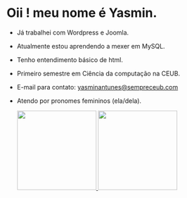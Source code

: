 # Oii ! meu nome é Yasmin. 

- Já trabalhei com Wordpress e Joomla.
- Atualmente estou aprendendo a mexer em MySQL.
- Tenho entendimento básico de html.
- Primeiro semestre em Ciência da computação na CEUB.
- E-mail para contato: yasminantunes@sempreceub.com
- Atendo por pronomes femininos (ela/dela). 

  <div>
    <a href = "https://github.com/yasmiiantunes"> 
      <img height= "180cm" src= "https://github-readme-stats.vercel.app/api?username=yasmiiantunes&show_icons=true&theme=dark&include_all_commits=true&count_private=true/">
      <img height= "180cm" src= "https://github-readme-stats.vercel.app/api/top-langs/?username=yasmiiantunes&layout-compact&langs_count=16&theme=dark"/>
  </div>
